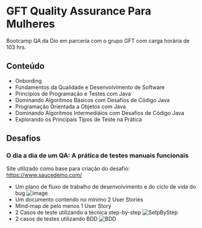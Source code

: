 # GFT Quality Assurance Para Mulheres
Bootcamp QA da Dio em parceria com o grupo GFT com carga horária de 103 hrs.

## Conteúdo
- Onbording
- Fundamentos da Qualidade e Desenvolvimento de Software
- Princípios de Programação e Testes com Java
- Dominando Algoritmos Básicos com Desafios de Código Java
- Programação Orientada a Objetos com Java
- Dominando Algoritmos Intermediáios com Desafios de Código Java
- Explorando os Principais Tipos de Teste na Prática

## Desafios

### O dia a dia de um QA: A prática de testes manuais funcionais
Site utilizado como base para criação do desafio: https://www.saucedemo.com/

- Um plano de fluxo de trabalho de desenvolvimento e do ciclo de vida do bug
  ![image](https://user-images.githubusercontent.com/83167411/207709288-6f9e25c1-8d0f-4957-b90c-3e62d618e952.png)
- Um documento contendo no mínimo 2 User Stories
- Mind-map de pelo menos 1 User Story
- 2 Casos de teste utilizando a técnica step-by-step
  ![SetpByStep](https://user-images.githubusercontent.com/83167411/207740085-7757b5dc-ac52-4184-a4cc-5366b4bd459e.png)
- 2 casos de testes utilizando BDD
  ![BDD](https://user-images.githubusercontent.com/83167411/207740099-1599d33a-01f8-460f-871b-9f93c69cada7.png)
  
